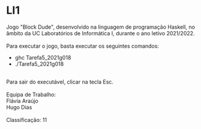 # LI1
Jogo "Block Dude", desenvolvido na linguagem de programação Haskell, no âmbito da UC Laboratórios de Informática I, durante o ano letivo 2021/2022.
</br>
</br>
Para executar o jogo, basta executar os seguintes comandos:
   * ghc Tarefa5_2021g018
   * ./Tarefa5_2021g018
</br>
Para sair do executável, clicar na tecla Esc.
</br>
</br>
Equipa de Trabalho:
</br>
Flávia Araújo
</br>
Hugo Dias
</br>
</br>
Classificação: 11
</br>

